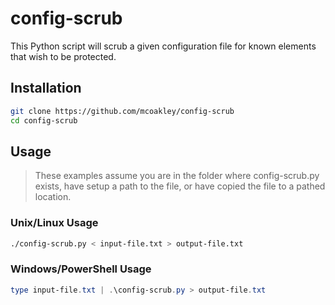 # config-scrub

This Python script will scrub a given configuration file for known elements that wish to be protected.

## Installation

```bash
git clone https://github.com/mcoakley/config-scrub
cd config-scrub
```

## Usage

> These examples assume you are in the folder where config-scrub.py exists, have setup a path to the file, or have copied the file to a pathed location.

### Unix/Linux Usage

```bash
./config-scrub.py < input-file.txt > output-file.txt
```

### Windows/PowerShell Usage

```powershell
type input-file.txt | .\config-scrub.py > output-file.txt
```
